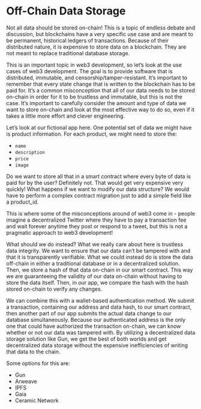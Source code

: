 # Off-Chain Data Storage
Not all data should be stored on-chain! This is a topic of endless debate and discussion, but blockchains have a very specific use case and are meant to be permanent,
historical ledgers of transactions. Because of their distributed nature, it is expensive to store data on a blockchain. They are not meant to replace traditional
database storage.

This is an important topic in web3 development, so let’s look at the use cases of web3 development. The goal is to provide software that is distributed, immutable,
and censorship/tamper-resistant. It’s important to remember that every state change that is written to the blockchain has to be paid for. It’s a common misconception
that all of our data needs to be stored on-chain in order for it to be trustless and immutable, but this is not the case. It’s important to carefully consider the
amount and type of data we want to store on-chain and look at the most effective way to do so, even if it takes a little more effort and clever engineering.

Let’s look at our fictional app here. One potential set of data we might have is product information. For each product, we might need to store the:

- ```name```
- ```description```
- ```price```
- ```image```

Do we want to store all that in a smart contract where every byte of data is paid for by the user? Definitely not. That would get very expensive very quickly!
What happens if we want to modify our data structure? We would have to perform a complex contract migration just to add a simple field like a product_id.

This is where some of the misconceptions around of web3 come in - people imagine a decentralized Twitter where they have to pay a transaction fee and wait forever
anytime they post or respond to a tweet, but this is not a pragmatic approach to web3 development!

What should we do instead? What we really care about here is trustless data integrity. We want to ensure that our data can’t be tampered with and that it is
transparently verifiable. What we could instead do is store the data off-chain in either a traditional database or in a decentralized solution.
Then, we store a hash of that data on-chain in our smart contract. This way we are guaranteeing the validity of our data on-chain without having to store
the data itself. Then, in our app, we compare the hash with the hash stored on-chain to verify any changes.

We can combine this with a wallet-based authentication method. We submit a transaction, containing our address and data hash, to our smart contract, then another
part of our app submits the actual data change to our database simultaneously. Because our authenticated address is the only one that could have authorized the
transaction on-chain, we can know whether or not our data was tampered with. By utilizing a decentralized data storage solution like Gun, we get the best of both
worlds and get decentralized data storage without the expensive inefficiencies of writing that data to the chain.

Some options for this are:

- Gun
- Arweave
- IPFS
- Gaia
- Ceramic Network
